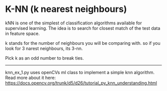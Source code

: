 # K-NN (k nearest neighbours)

kNN is one of the simplest of classification algorithms available for
supervised learning. The idea is to search for closest match of the test data
in feature space.   

k stands for the number of neighbours you will be comparing with.
so if you look for 3 narest neighbours, its 3-nn.   

Pick k as an odd number to break ties.    

---

knn_ex_1.py uses openCVs ml class to implement a simple knn algorithm.
Read more about it here:
https://docs.opencv.org/trunk/d5/d26/tutorial_py_knn_understanding.html


 
